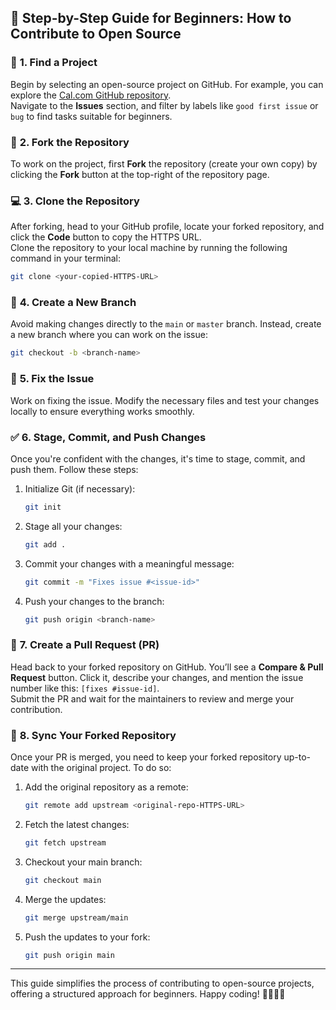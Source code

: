 ## 🚀 **Step-by-Step Guide for Beginners: How to Contribute to Open Source**

### 📝 **1. Find a Project**
Begin by selecting an open-source project on GitHub. For example, you can explore the [Cal.com GitHub repository](https://cal.com/).  
Navigate to the **Issues** section, and filter by labels like `good first issue` or `bug` to find tasks suitable for beginners.

### 📂 **2. Fork the Repository**
To work on the project, first **Fork** the repository (create your own copy) by clicking the **Fork** button at the top-right of the repository page.

### 💻 **3. Clone the Repository**
After forking, head to your GitHub profile, locate your forked repository, and click the **Code** button to copy the HTTPS URL.  
Clone the repository to your local machine by running the following command in your terminal:

```bash
git clone <your-copied-HTTPS-URL>
```

### 🌿 **4. Create a New Branch**
Avoid making changes directly to the `main` or `master` branch. Instead, create a new branch where you can work on the issue:

```bash
git checkout -b <branch-name>
```

### 🔧 **5. Fix the Issue**
Work on fixing the issue. Modify the necessary files and test your changes locally to ensure everything works smoothly.

### ✅ **6. Stage, Commit, and Push Changes**
Once you're confident with the changes, it's time to stage, commit, and push them. Follow these steps:

1. Initialize Git (if necessary):

   ```bash
   git init
   ```

2. Stage all your changes:

   ```bash
   git add .
   ```

3. Commit your changes with a meaningful message:

   ```bash
   git commit -m "Fixes issue #<issue-id>"
   ```

4. Push your changes to the branch:

   ```bash
   git push origin <branch-name>
   ```

### 🔄 **7. Create a Pull Request (PR)**
Head back to your forked repository on GitHub. You’ll see a **Compare & Pull Request** button. Click it, describe your changes, and mention the issue number like this: `[fixes #issue-id]`.  
Submit the PR and wait for the maintainers to review and merge your contribution.

### 🔄 **8. Sync Your Forked Repository**
Once your PR is merged, you need to keep your forked repository up-to-date with the original project. To do so:

1. Add the original repository as a remote:

   ```bash
   git remote add upstream <original-repo-HTTPS-URL>
   ```

2. Fetch the latest changes:

   ```bash
   git fetch upstream
   ```

3. Checkout your main branch:

   ```bash
   git checkout main
   ```

4. Merge the updates:

   ```bash
   git merge upstream/main
   ```

5. Push the updates to your fork:

   ```bash
   git push origin main
   ```

---

This guide simplifies the process of contributing to open-source projects, offering a structured approach for beginners. Happy coding! 👨‍💻👩‍💻
